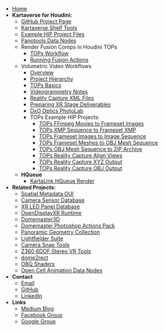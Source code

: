 <!-- docs/_sidebar.md -->
- [Home](/)
- **Kartaverse for Houdini:**
	- [GitHub Project Page](https://kartaverse.github.io/Kartaverse-for-Houdini/)
	- [Kartaverse Shelf Tools](shelf)
	- [Example HIP Project Files](examples)
	- [Panotools Data Nodes](panotools)
	- Render Fusion Comps in Houdini TOPs
		- [TOPs Workflow](fusion/tops_workflow)
		- [Running Fusion Actions](fusion/running_fusion_actions)
	- Volumetric Video Workflows
		- [Overview](volumetric_video/overview)
		- [Project Hierarchy](volumetric_video/project_hierarchy)
		- [TOPs Basics](volumetric_video/tops_basics)
		- [Videogrammetry Notes](volumetric_video/notes)
		- [Reality Capture XML Files](volumetric_video/xml_files.md)
		- [Preparing XR Stage Deliverables](volumetric_video/preparing_xr_stage_deliverables.md)
		- [DxO Optics PhotoLab](volumetric_video/dxo_optics_photolab.md)
		- TOPs Example HIP Projects:
			- [TOPs FFmpeg Movies to Frameset Images](volumetric_video/tops_ffmpeg_movies_to_frameset_images)
			- [TOPs XMP Sequence to Frameset XMP](volumetric_video/tops_xmp_sequence_to_frameset_xmp)
			- [TOPs Frameset Images to Image Sequence](volumetric_video/tops_frameset_images_to_image_sequence.md)
			- [TOPs Frameset Meshes to OBJ Mesh Sequence](volumetric_video/tops_frameset_meshes_to_obj_mesh_sequence.md)
			- [TOPs OBJ Mesh Sequence to ZIP Archive](volumetric_video/tops_obj_mesh_sequence_to_zip_archive.md)
			- [TOPs Reality Capture Align Views](volumetric_video/tops_reality_capture_align_views.md)
			- [TOPs Reality Capture XYZ Output](volumetric_video/tops_reality_capture_xyz_output.md)
			- [TOPs Reality Capture OBJ Output](volumetric_video/tops_reality_capture_obj_output.md)
	- **HQueue**
		- [KartaLink HQueue Render](hqueue.md)
- **Related Projects:**
	- [Spatial Metadata GUI](https://github.com/Kartaverse/Spatial-Metadata)
	- [Camera Sensor Database](https://emberlightvfx.github.io/Camera-Sensor-Database/)
	- [XR LED Panel Database](https://kartaverse.github.io/XR-LED-Panel-Database/)
	- [OpenDisplayXR Runtime](https://kartaverse.github.io/OpenDisplayXR/)
	- [Domemaster3D](https://github.com/zicher3d-org/domemaster-stereo-shader)
	- [Domemaster Photoshop Actions Pack](https://github.com/AndrewHazelden/Domemaster-Photoshop-Actions-Pack)
	- [Panoramic Geometry Collection](https://github.com/AndrewHazelden/Panoramic_Geometry_Collection)
	- [Lightfielder Suite](https://github.com/AndrewHazelden/LightfielderSuite)
	- [Camera Snap Tools](https://github.com/AndrewHazelden/CameraSnap_Tools)
	- [Z360 6DOF Stereo VR Tools](https://github.com/AndrewHazelden/Z360-6DOF-Stereo-VR-Tools)
	- [dome2rect](https://github.com/AndrewHazelden/dome2rect)
	- [OBQ Shaders](https://github.com/madesjardins/Obq_Shaders/wiki/Obq_KettleUVStereoLens)
	- [Open Cell Animation Data Nodes](https://docs.google.com/document/d/1DXnF47CK7dteF7lidwek5-lwy5qB75nBQMt_2Bp0y0g/edit#heading=h.abzdtec4alet)
- **Contact**
	- [Email](mailto:andrew@andrewhazelden.com)
	- [GitHub](https://github.com/AndrewHazelden)
	- [LinkedIn](https://www.linkedin.com/in/andrewhazelden/)
- **Links**
	- [Medium Blog](https://medium.com/@andrewhazelden)
	- [Facebook Group](https://www.facebook.com/groups/kartavr)
	- [Google Group](https://groups.google.com/g/kartaverse/)
